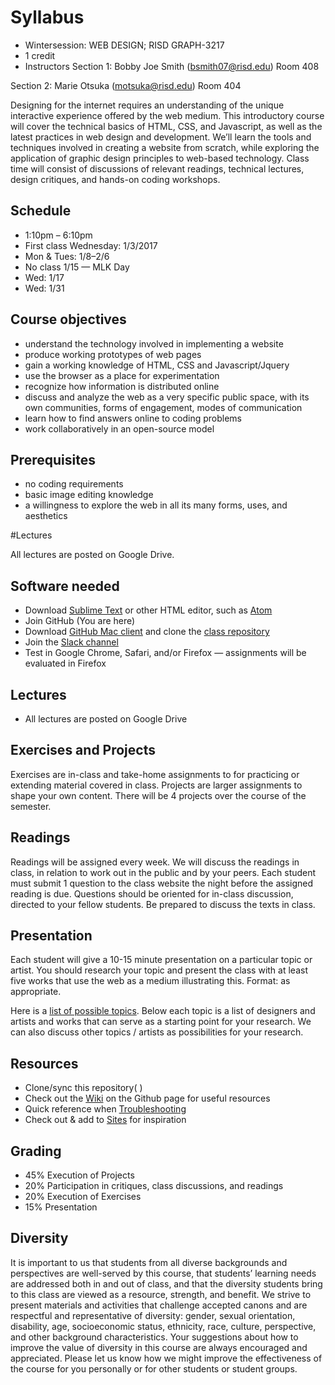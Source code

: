 # Syllabus

* Wintersession: WEB DESIGN; RISD GRAPH-3217
* 1 credit
* Instructors
Section 1: Bobby Joe Smith (bsmith07@risd.edu)
Room 408

Section 2: Marie Otsuka (motsuka@risd.edu)
Room 404

Designing for the internet requires an understanding of the unique interactive experience offered by the web medium. This introductory course will cover the technical basics of HTML, CSS, and Javascript, as well as the latest practices in web design and development. We’ll learn the tools and techniques involved in creating a website from scratch, while exploring the application of graphic design principles to web-based technology. Class time will consist of discussions of relevant readings, technical lectures, design critiques, and hands-on coding workshops.


## Schedule
* 1:10pm – 6:10pm
* First class Wednesday: 1/3/2017
* Mon & Tues: 1/8–2/6
* No class 1/15 — MLK Day
* Wed: 1/17
* Wed: 1/31

## Course objectives
* understand the technology involved in implementing a website
* produce working prototypes of web pages
* gain a working knowledge of HTML, CSS and Javascript/Jquery
* use the browser as a place for experimentation
* recognize how information is distributed online
* discuss and analyze the web as a very specific public space, with its own communities, forms of engagement, modes of communication
* learn how to find answers online to coding problems
* work collaboratively in an open-source model


## Prerequisites
* no coding requirements
* basic image editing knowledge
* a willingness to explore the web in all its many forms, uses, and aesthetics


#Lectures

All lectures are posted on Google Drive.

## Software needed
* Download [Sublime Text](https://www.sublimetext.com/3) or other HTML editor, such as [Atom](https://atom.io/)
* Join GitHub (You are here)
* Download [GitHub Mac client](https://desktop.github.com/) and clone the [class repository](https://github.com/risd-web/wp-fall17)
* Join the [Slack channel](https://join.slack.com/t/wd-winter18/signup)
* Test in Google Chrome, Safari, and/or Firefox — assignments will be evaluated in Firefox

## Lectures
* All lectures are posted on Google Drive

## Exercises and Projects
Exercises are in-class and take-home assignments to for practicing or extending material covered in class. Projects are larger assignments to shape your own content. There will be 4 projects over the course of the semester.

## Readings
Readings will be assigned every week. We will discuss the readings in class, in relation to work out in the public and by your peers. Each student must submit 1 question to the class website the night before the assigned reading is due. Questions should be oriented for in-class discussion, directed to your fellow students. Be prepared to discuss the texts in class.

## Presentation
Each student will give a 10-15 minute presentation on a particular topic or artist. You should research your topic and present the class with at least five works that use the web as a medium illustrating this. Format: as appropriate.

Here is a [list of possible topics](https://docs.google.com/a/risd.edu/document/d/1mb4bzsV8bwZhIFoYHjmugoH28f3R903kb_wC8hhdgwo/edit?usp=sharing). Below each topic is a list of designers and artists and works that can serve as a starting point for your research. We can also discuss other topics / artists as possibilities for your research.

## Resources
* Clone/sync this repository( )
* Check out the [Wiki]( ) on the Github page for useful resources
* Quick reference when [Troubleshooting]( )
* Check out & add to [Sites]( ) for inspiration


## Grading
* 45% Execution of Projects
* 20% Participation in critiques, class discussions, and readings
* 20% Execution of Exercises
* 15% Presentation


## Diversity
It is important to us that students from all diverse backgrounds and perspectives are well-served by this course, that students’ learning needs are addressed both in and out of class, and that the diversity students bring to this class are viewed as a resource, strength, and benefit. We strive to present materials and activities that challenge accepted canons and are respectful and representative of diversity: gender, sexual orientation, disability, age, socioeconomic status, ethnicity, race, culture, perspective, and other background characteristics. Your suggestions about how to improve the value of diversity in this course are always encouraged and appreciated. Please let us know how we might improve the effectiveness of the course for you personally or for other students or student groups.

